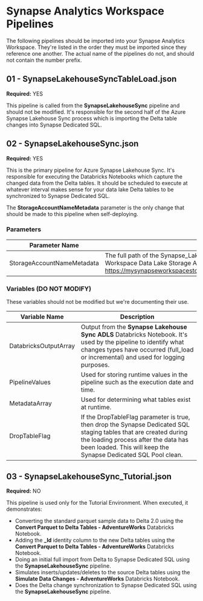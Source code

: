 # Synapse Analytics Workspace Pipelines

The following pipelines should be imported into your Synapse Analytics Workspace. They're listed in the order they must be imported since they reference one another. The actual name of the pipelines do not, and should not contain the number prefix.

## 01 - SynapseLakehouseSyncTableLoad.json

**Required:** YES

This pipeline is called from the **SynapseLakehouseSync** pipeline and should not be modified. It's responsible for the second half of the Azure Synapse Lakehouse Sync process which is importing the Delta table changes into Synapse Dedicated SQL.

## 02 - SynapseLakehouseSync.json

**Required:** YES

This is the primary pipeline for Azure Synapse Lakehouse Sync. It's responsible for executing the Databricks Notebooks which capture the changed data from the Delta tables. It should be scheduled to execute at whatever interval makes sense for your data lake Delta tables to be synchronized to Synapse Dedicated SQL.

The **StorageAccountNameMetadata** parameter is the only change that should be made to this pipeline when self-deploying.

### Parameters

Parameter Name | Description
---|---
StorageAccountNameMetadata | The full path of the Synapse_Lakehouse_Sync_Metadata.csv file which should be located on the Synapse Workspace Data Lake Storage Account. Example: https://mysynapseworkspacestorage.dfs.core.windows.net/synapsesync/Synapse_Lakehouse_Sync_Metadata.csv

### Variables (DO NOT MODIFY)
These variables should not be modified but we're documenting their use.

Variable Name | Description
---|---
DatabricksOutputArray | Output from the **Synapse Lakehouse Sync ADLS** Databricks Notebook. It's used by the pipeline to identify what changes types have occurred (full_load or incremental) and used for logging purposes.
PipelineValues | Used for storing runtime values in the pipeline such as the execution date and time.
MetadataArray | Used for determining what tables exist at runtime.
DropTableFlag | If the DropTableFlag parameter is true, then drop the Synapse Dedicated SQL staging tables that are created during the loading process after the data has been loaded. This will keep the Synapse Dedicated SQL Pool clean.


## 03 - SynapseLakehouseSync_Tutorial.json

**Required:** NO

This pipeline is used only for the Tutorial Environment. When executed, it demonstrates:
- Converting the standard parquet sample data to Delta 2.0 using the **Convert Parquet to Delta Tables - AdventureWorks** Databricks Notebook.
- Adding the **_Id** identity column to the new Delta tables using the **Convert Parquet to Delta Tables - AdventureWorks** Databricks Notebook.
- Doing an initial full import from Delta to Synapse Dedicated SQL using the **SynapseLakehouseSync** pipeline.
- Simulates inserts/updates/deletes to the source Delta tables using the **Simulate Data Changes - AdventureWorks** Databricks Notebook.
- Does the Delta change synchronization to Synapse Dedicated SQL using the **SynapseLakehouseSync** pipeline.